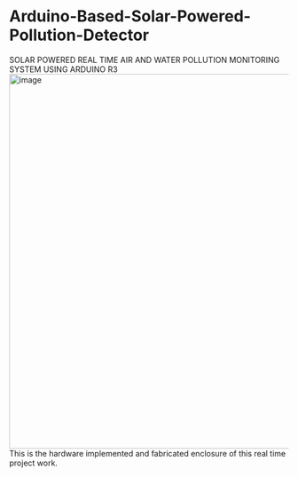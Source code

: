 # Arduino-Based-Solar-Powered-Pollution-Detector
SOLAR POWERED REAL TIME AIR AND WATER POLLUTION MONITORING SYSTEM USING ARDUINO R3
<img width="900" height="675" alt="image" src="https://github.com/user-attachments/assets/9ba55171-d32e-44dc-8c52-03c20d217268" />
This is the hardware implemented and fabricated enclosure of this real time project work.
